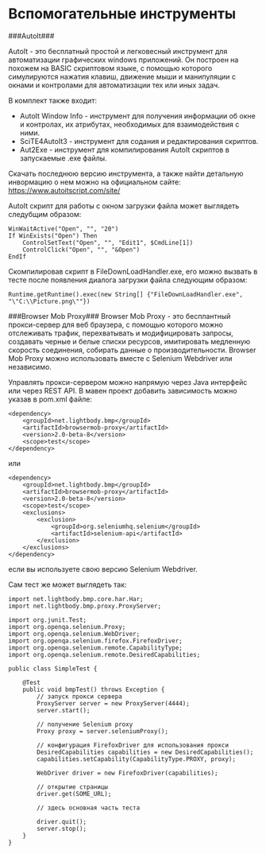 # Вспомогательные инструменты
###AutoIt###

AutoIt - это бесплатный простой и легковесный инструмент для автоматизации графических windows приложений. Он построен на похожем на BASIC скриптовом языке, с помощью которого симулируются нажатия клавиш, движение мыши и манипуляции с окнами и контролами для автоматизации тех или иных задач.

В комплект также входит:
* AutoIt Window Info - инструмент для получения информации об окне и контролах, их атрибутах, необходимых для взаимодействия с ними.
* SciTE4AutoIt3 - инструмент для содания и редактирования скриптов.
* Aut2Exe - инструмент для компилирования AutoIt скриптов в запускаемые .exe файлы.

Скачать последнюю версию инструмента, а также найти детальную инвормацию о нем можно на официальном сайте: https://www.autoitscript.com/site/

AutoIt скрипт для работы с окном загрузки файла может выглядеть следубщим образом:
```
WinWaitActive("Open", "", "20")
If WinExists("Open") Then
    ControlSetText("Open", "", "Edit1", $CmdLine[1])
    ControlClick("Open", "", "&Open")
EndIf
```
Скомпилировав скрипт в FileDownLoadHandler.exe, его можно вызвать в тесте после появления диалога загрузки файла следующим образом:
```
Runtime.getRuntime().exec(new String[] {"FileDownLoadHandler.exe", "\"C:\\Picture.png\""})
```
###Browser Mob Proxy###
Browser Mob Proxy - это бесплантный прокси-сервер для веб браузера, с помощью которого можно отслеживать трафик, перехватывать и модифицировать запросы, создавать черные и белые списки ресурсов, имитировать медленную скорость соединения, собирать данные о производительности. Browser Mob Proxy можно использовать вместе с Selenium Webdriver или независимо.

Управлять прокси-сервером можно напрямую через Java интерфейс или через REST API. В мавен проект добавить зависимость можно указав в pom.xml файле:
```
<dependency>
    <groupId>net.lightbody.bmp</groupId>
    <artifactId>browsermob-proxy</artifactId>
    <version>2.0-beta-8</version>
    <scope>test</scope>
</dependency>
```
или
```
<dependency>
    <groupId>net.lightbody.bmp</groupId>
    <artifactId>browsermob-proxy</artifactId>
    <version>2.0-beta-8</version>
    <scope>test</scope>
    <exclusions>
        <exclusion>
            <groupId>org.seleniumhq.selenium</groupId>
            <artifactId>selenium-api</artifactId>
        </exclusion>
    </exclusions>
</dependency>
```
если вы используете свою версию Selenium Webdriver.

Сам тест же может выглядеть так:
```
import net.lightbody.bmp.core.har.Har;
import net.lightbody.bmp.proxy.ProxyServer;

import org.junit.Test;
import org.openqa.selenium.Proxy;
import org.openqa.selenium.WebDriver;
import org.openqa.selenium.firefox.FirefoxDriver;
import org.openqa.selenium.remote.CapabilityType;
import org.openqa.selenium.remote.DesiredCapabilities;

public class SimpleTest {

    @Test
    public void bmpTest() throws Exception {
        // запуск прокси сервера
        ProxyServer server = new ProxyServer(4444);
        server.start();

        // получение Selenium proxy
        Proxy proxy = server.seleniumProxy();

        // конфигурация FirefoxDriver для использования прокси
        DesiredCapabilities capabilities = new DesiredCapabilities();
        capabilities.setCapability(CapabilityType.PROXY, proxy);

        WebDriver driver = new FirefoxDriver(capabilities);

        // открытие страницы
        driver.get(SOME_URL);

        // здесь основная часть теста

        driver.quit();
        server.stop();
    }
}
```


